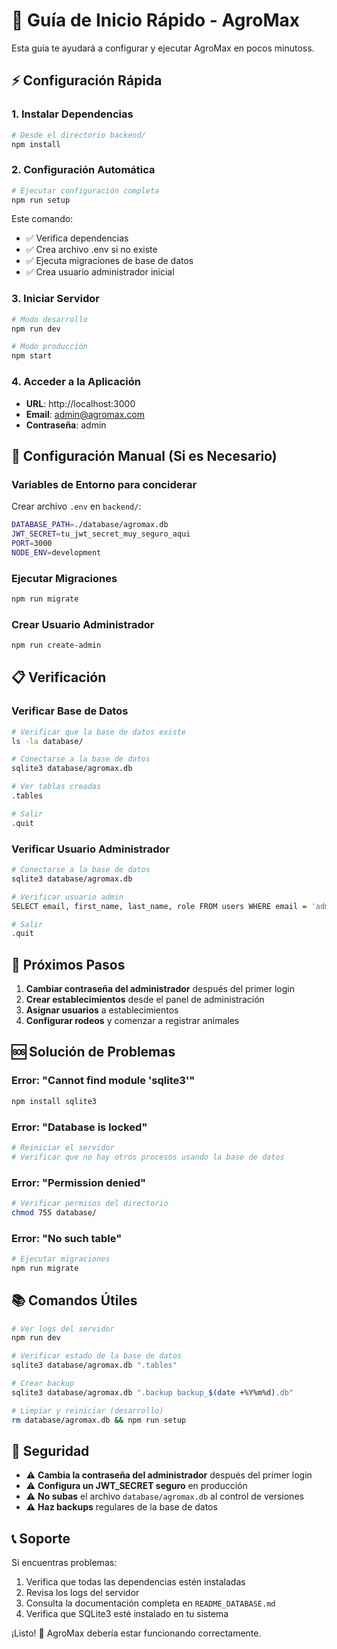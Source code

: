 # 🚀 Guía de Inicio Rápido - AgroMax

Esta guía te ayudará a configurar y ejecutar AgroMax en pocos minutoss.

## ⚡ Configuración Rápida

### 1. Instalar Dependencias
```bash
# Desde el directorio backend/
npm install
```

### 2. Configuración Automática
```bash
# Ejecutar configuración completa
npm run setup
```

Este comando:
- ✅ Verifica dependencias
- ✅ Crea archivo .env si no existe
- ✅ Ejecuta migraciones de base de datos
- ✅ Crea usuario administrador inicial

### 3. Iniciar Servidor
```bash
# Modo desarrollo
npm run dev

# Modo producción
npm start
```

### 4. Acceder a la Aplicación
- **URL**: http://localhost:3000
- **Email**: admin@agromax.com
- **Contraseña**: admin

## 🔧 Configuración Manual (Si es Necesario)

### Variables de Entorno para conciderar
Crear archivo `.env` en `backend/`:
```bash
DATABASE_PATH=./database/agromax.db
JWT_SECRET=tu_jwt_secret_muy_seguro_aqui
PORT=3000
NODE_ENV=development
```

### Ejecutar Migraciones
```bash
npm run migrate
```

### Crear Usuario Administrador
```bash
npm run create-admin
```

## 📋 Verificación

### Verificar Base de Datos
```bash
# Verificar que la base de datos existe
ls -la database/

# Conectarse a la base de datos
sqlite3 database/agromax.db

# Ver tablas creadas
.tables

# Salir
.quit
```

### Verificar Usuario Administrador
```bash
# Conectarse a la base de datos
sqlite3 database/agromax.db

# Verificar usuario admin
SELECT email, first_name, last_name, role FROM users WHERE email = 'admin@agromax.com';

# Salir
.quit
```

## 🎯 Próximos Pasos

1. **Cambiar contraseña del administrador** después del primer login
2. **Crear establecimientos** desde el panel de administración
3. **Asignar usuarios** a establecimientos
4. **Configurar rodeos** y comenzar a registrar animales

## 🆘 Solución de Problemas

### Error: "Cannot find module 'sqlite3'"
```bash
npm install sqlite3
```

### Error: "Database is locked"
```bash
# Reiniciar el servidor
# Verificar que no hay otros procesos usando la base de datos
```

### Error: "Permission denied"
```bash
# Verificar permisos del directorio
chmod 755 database/
```

### Error: "No such table"
```bash
# Ejecutar migraciones
npm run migrate
```

## 📚 Comandos Útiles

```bash
# Ver logs del servidor
npm run dev

# Verificar estado de la base de datos
sqlite3 database/agromax.db ".tables"

# Crear backup
sqlite3 database/agromax.db ".backup backup_$(date +%Y%m%d).db"

# Limpiar y reiniciar (desarrollo)
rm database/agromax.db && npm run setup
```

## 🔐 Seguridad

- ⚠️ **Cambia la contraseña del administrador** después del primer login
- ⚠️ **Configura un JWT_SECRET seguro** en producción
- ⚠️ **No subas** el archivo `database/agromax.db` al control de versiones
- ⚠️ **Haz backups** regulares de la base de datos

## 📞 Soporte

Si encuentras problemas:
1. Verifica que todas las dependencias estén instaladas
2. Revisa los logs del servidor
3. Consulta la documentación completa en `README_DATABASE.md`
4. Verifica que SQLite3 esté instalado en tu sistema

¡Listo! 🎉 AgroMax debería estar funcionando correctamente.